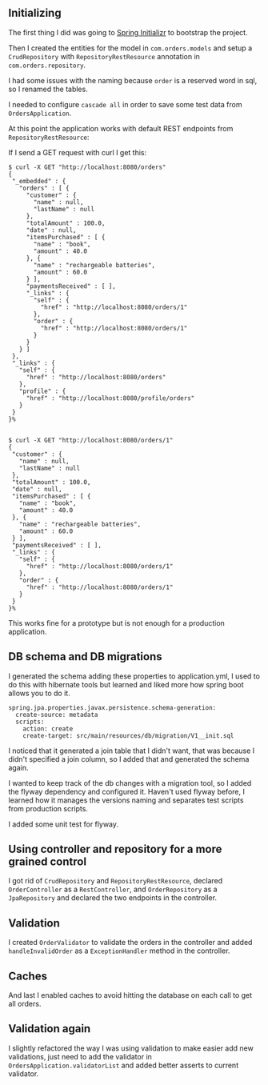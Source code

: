 ## Initializing

The first thing I did was going to [Spring Initializr](https://start.spring.io/) to bootstrap the project.

Then I created the entities for the model in `com.orders.models` and setup a `CrudRepository` with `RepositoryRestResource` annotation in `com.orders.repository`.

I had some issues with the naming because `order` is a reserved word in sql, so I renamed the tables.

I needed to configure `cascade all` in order to save some test data from `OrdersApplication`.

At this point the application works with default REST endpoints from `RepositoryRestResource`:

If I send a GET request with curl I get this:

```
$ curl -X GET "http://localhost:8080/orders"
{
 "_embedded" : {
   "orders" : [ {
     "customer" : {
       "name" : null,
       "lastName" : null
     },
     "totalAmount" : 100.0,
     "date" : null,
     "itemsPurchased" : [ {
       "name" : "book",
       "amount" : 40.0
     }, {
       "name" : "rechargeable batteries",
       "amount" : 60.0
     } ],
     "paymentsReceived" : [ ],
     "_links" : {
       "self" : {
         "href" : "http://localhost:8080/orders/1"
       },
       "order" : {
         "href" : "http://localhost:8080/orders/1"
       }
     }
   } ]
 },
 "_links" : {
   "self" : {
     "href" : "http://localhost:8080/orders"
   },
   "profile" : {
     "href" : "http://localhost:8080/profile/orders"
   }
 }
}%


$ curl -X GET "http://localhost:8080/orders/1"
{
 "customer" : {
   "name" : null,
   "lastName" : null
 },
 "totalAmount" : 100.0,
 "date" : null,
 "itemsPurchased" : [ {
   "name" : "book",
   "amount" : 40.0
 }, {
   "name" : "rechargeable batteries",
   "amount" : 60.0
 } ],
 "paymentsReceived" : [ ],
 "_links" : {
   "self" : {
     "href" : "http://localhost:8080/orders/1"
   },
   "order" : {
     "href" : "http://localhost:8080/orders/1"
   }
 }
}%
```

This works fine for a prototype but is not enough for a production application.

## DB schema and DB migrations

I generated the schema adding these properties to application.yml, I used to do this with hibernate tools but learned and liked more how spring boot allows you to do it.

```
spring.jpa.properties.javax.persistence.schema-generation:
  create-source: metadata
  scripts:
    action: create
    create-target: src/main/resources/db/migration/V1__init.sql
```

I noticed that it generated a join table that I didn't want, that was because I didn't specified a join column, so I added that and generated the schema again.

I wanted to keep track of the db changes with a migration tool, so I added the flyway dependency and configured it. Haven't used flyway before, I learned how it manages the versions naming and separates test scripts from production scripts.

I added some unit test for flyway.

## Using controller and repository for a more grained control

I got rid of `CrudRepository` and `RepositoryRestResource`, declared `OrderController` as a `RestController`, and `OrderRepository` as a `JpaRepository` and declared the two endpoints in the controller.

## Validation

I created `OrderValidator` to validate the orders in the controller and added `handleInvalidOrder` as a `ExceptionHandler` method in the controller.

## Caches
And last I enabled caches to avoid hitting the database on each call to get all orders.

## Validation again

I slightly refactored the way I was using validation to make easier add new validations, just need to add the validator in `OrdersApplication.validatorList` and added better asserts to current validator.